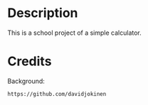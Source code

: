 Description
===========
This is a school project of a simple calculator.

Credits
===========

Background:

	https://github.com/davidjokinen
